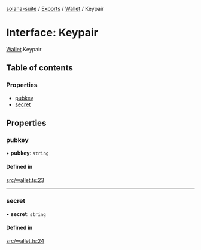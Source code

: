 [solana-suite](../README.md) / [Exports](../modules.md) / [Wallet](../modules/Wallet.md) / Keypair

# Interface: Keypair

[Wallet](../modules/Wallet.md).Keypair

## Table of contents

### Properties

- [pubkey](Wallet.Keypair.md#pubkey)
- [secret](Wallet.Keypair.md#secret)

## Properties

### pubkey

• **pubkey**: `string`

#### Defined in

[src/wallet.ts:23](https://github.com/fukaoi/solana-suite/blob/262aa17/src/wallet.ts#L23)

___

### secret

• **secret**: `string`

#### Defined in

[src/wallet.ts:24](https://github.com/fukaoi/solana-suite/blob/262aa17/src/wallet.ts#L24)
